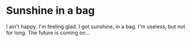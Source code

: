 # Sunshine in a bag
I ain't happy, I'm feeling glad.
I got sunshine, in a bag.
I'm useless, but not for long.
The future is coming on...